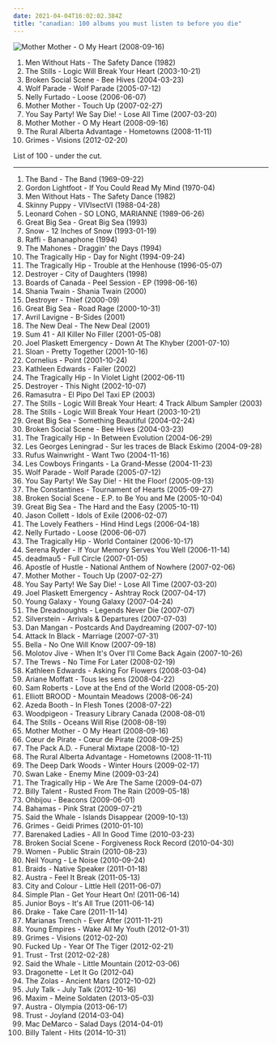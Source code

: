 ```yaml
---
date: 2021-04-04T16:02:02.384Z
title: "canadian: 100 albums you must listen to before you die"
---
```

![Mother Mother - O My Heart (2008-09-16)](http://coverartarchive.org/release/24d4a658-78ae-4bc4-b763-632799a5b06e/9166590728-500.jpg "Mother Mother - O My Heart (2008-09-16)")
<ol class="albums">
<li data-cover="https://img.discogs.com/jWl-Fk-vUu6wG8HqjOlgzK9H1-Y=/fit-in/600x598/filters:strip_icc():format(jpeg):mode_rgb():quality(90)/discogs-images/R-682585-1456347702-6916.jpeg.jpg" data-tags="pop, 80s, dance, new wave, synth pop, canadian, synthpop" role="button">Men Without Hats - The Safety Dance (1982)</li>
<li data-cover="http://coverartarchive.org/release/cc375ead-64f3-456e-9ad6-128a37f0497a/15050624182-500.jpg" data-tags="canadian, indie rock, indie, the stills" role="button">The Stills - Logic Will Break Your Heart (2003-10-21)</li>
<li data-cover="https://img.discogs.com/nKVi_E6KjzWjALypkTLexazuVyk=/fit-in/600x600/filters:strip_icc():format(jpeg):mode_rgb():quality(90)/discogs-images/R-10521366-1499152013-3611.jpeg.jpg" data-tags="indie rock, canadian, post-rock" role="button">Broken Social Scene - Bee Hives (2004-03-23)</li>
<li data-cover="http://coverartarchive.org/release/e53c7839-9e1e-4952-b8bc-df22253b4b62/16062788098-500.jpg" data-tags="canadian" role="button">Wolf Parade - Wolf Parade (2005-07-12)</li>
<li data-cover="http://coverartarchive.org/release/bc8e84c6-c841-321c-ba2a-3dec63126872/17919825722-500.jpg" data-tags="pop" role="button">Nelly Furtado - Loose (2006-06-07)</li>
<li data-cover="http://coverartarchive.org/release/53418c3e-466b-4108-b074-563250282ba4/15336772745-500.jpg" data-tags="alternative, canadian, heavy rotation, alternative indie, fucking fantastic album, the greatest album" role="button">Mother Mother - Touch Up (2007-02-27)</li>
<li data-cover="https://via.placeholder.com/450" data-tags="indie, indie rock, female vocalists, post-punk, canadian" role="button">You Say Party! We Say Die! - Lose All Time (2007-03-20)</li>
<li data-cover="http://coverartarchive.org/release/24d4a658-78ae-4bc4-b763-632799a5b06e/9166590728-500.jpg" data-tags="rock, canadian" role="button">Mother Mother - O My Heart (2008-09-16)</li>
<li data-cover="http://coverartarchive.org/release/b535058a-8f04-4815-b2a2-0749d21bb7e1/12715197370-500.jpg" data-tags="canadian" role="button">The Rural Alberta Advantage - Hometowns (2008-11-11)</li>
<li data-cover="http://coverartarchive.org/release/e2541a4f-c91e-412e-837b-ce63cc8ea960/5391811873-500.jpg" data-tags="dream pop" role="button">Grimes - Visions (2012-02-20)</li>
</ol>
List of 100 - under the cut.
<!-- more -->

_________________

<ol class="albums">
<li data-cover="http://coverartarchive.org/release/2ff35d4e-5623-4723-929c-bff2e0a5eb37/9925745196-500.jpg" data-tags="classic rock, rock" role="button">
The Band - The Band (1969-09-22)
</li>
<li data-cover="https://img.discogs.com/MA0nUp64NlQhMoCWqZIaZhCXlec=/fit-in/600x600/filters:strip_icc():format(jpeg):mode_rgb():quality(90)/discogs-images/R-4071236-1354265840-5104.jpeg.jpg" data-tags="canadian" role="button">
Gordon Lightfoot - If You Could Read My Mind (1970-04)
</li>
<li data-cover="https://img.discogs.com/jWl-Fk-vUu6wG8HqjOlgzK9H1-Y=/fit-in/600x598/filters:strip_icc():format(jpeg):mode_rgb():quality(90)/discogs-images/R-682585-1456347702-6916.jpeg.jpg" data-tags="pop, 80s, dance, new wave, synth pop, canadian, synthpop" role="button">
Men Without Hats - The Safety Dance (1982)
</li>
<li data-cover="https://via.placeholder.com/450" data-tags="industrial" role="button">
Skinny Puppy - VIVIsectVI (1988-04-28)
</li>
<li data-cover="https://img.discogs.com/VsBYGnIvE8txIR-Syt3oh8YnJUU=/fit-in/600x600/filters:strip_icc():format(jpeg):mode_rgb():quality(90)/discogs-images/R-1373346-1214455027.jpeg.jpg" data-tags="canadian, rock, folk, singer-songwriter, acoustic, leonard cohen" role="button">
Leonard Cohen - SO LONG, MARIANNE (1989-06-26)
</li>
<li data-cover="http://coverartarchive.org/release/a10d1622-4cc6-3564-9319-e5e4b21b2217/15318122505-500.jpg" data-tags="canadian" role="button">
Great Big Sea - Great Big Sea (1993)
</li>
<li data-cover="https://img.discogs.com/936U7vcv0JhUIFMUnvPTDgtAhao=/fit-in/300x300/filters:strip_icc():format(jpeg):mode_rgb():quality(90)/discogs-images/R-8488622-1462614891-1432.jpeg.jpg" data-tags="canadian, 90s" role="button">
Snow - 12 Inches of Snow (1993-01-19)
</li>
<li data-cover="http://coverartarchive.org/release/6318d3f5-3641-4009-b084-cfa1878dc0d2/9885679918-500.jpg" data-tags="metal, canadian, comedy, humour, humor, childrens, lolcore" role="button">
Raffi - Bananaphone (1994)
</li>
<li data-cover="http://coverartarchive.org/release/95bc2a23-82a7-4489-8f56-8c11f04c79b1/16992304109-500.jpg" data-tags="canadian, 1990s, celtic punk, debut album, traditional irish, studio album, weallgetold, the mahones, t mahones, draggin the days, k1r7m" role="button">
The Mahones - Draggin' the Days (1994)
</li>
<li data-cover="http://coverartarchive.org/release/1c09ab25-d279-4e59-9b7b-ec995f6fe490/15562715136-500.jpg" data-tags="rock, canadian" role="button">
The Tragically Hip - Day for Night (1994-09-24)
</li>
<li data-cover="http://coverartarchive.org/release/c818c442-7976-432a-a4a0-f5beda2c7871/15415977998-500.jpg" data-tags="rock, canadian" role="button">
The Tragically Hip - Trouble at the Henhouse (1996-05-07)
</li>
<li data-cover="http://coverartarchive.org/release/57a5da39-729b-3352-9c95-e9b390e22e08/16155956543-500.jpg" data-tags="sad, canadian, 90s" role="button">
Destroyer - City of Daughters (1998)
</li>
<li data-cover="https://via.placeholder.com/450" data-tags="electronica, idm, boards of canada, electronic, downtempo" role="button">
Boards of Canada - Peel Session - EP (1998-06-16)
</li>
<li data-cover="https://img.discogs.com/ZSldx1qfTRtt1Eozl6fuwHJNYPo=/fit-in/600x527/filters:strip_icc():format(jpeg):mode_rgb():quality(90)/discogs-images/R-1621950-1440657816-1456.jpeg.jpg" data-tags="pop, rock, country, pop rock, adult contemporary, canadian, 90s, female vocalist, classic country, country rock, contemporary country, shania twain, twain, new traditionalist country, crime of the century, there goes the neighborhood, forget me, you lay a whole lot of love on me, dance with the one that brought you, stil under the weather, god aint gonna getcha for that, when he leaves you, hi love your mucik" role="button">
Shania Twain - Shania Twain (2000)
</li>
<li data-cover="http://coverartarchive.org/release/a9840573-3895-44a0-bc72-fc53ab748c52/16155977876-500.jpg" data-tags="indie, pop, rock, alternative, singer-songwriter, chamber pop, canadian, 00s, iveldie best of 2000, valley of the bees radio" role="button">
Destroyer - Thief (2000-09)
</li>
<li data-cover="http://coverartarchive.org/release/b56ee595-97a4-48fe-a024-cddf7113c6ea/25254236403-500.jpg" data-tags="canadian" role="button">
Great Big Sea - Road Rage (2000-10-31)
</li>
<li data-cover="https://img.discogs.com/tyi-Iz8GoOJpnV0ELq0ogTrUQNI=/fit-in/600x603/filters:strip_icc():format(jpeg):mode_rgb():quality(90)/discogs-images/R-9976404-1489529552-3476.jpeg.jpg" data-tags="singer-songwriter, canadian, avril lavigne, b-sides avril lavigne" role="button">
Avril Lavigne - B-Sides (2001)
</li>
<li data-cover="http://coverartarchive.org/release/d6749572-797e-41e7-86d3-5714cee0db24/15483971814-500.jpg" data-tags="electronic, electronica, instrumental, experimental, canadian, memories of undergrad" role="button">
The New Deal - The New Deal (2001)
</li>
<li data-cover="http://coverartarchive.org/release/6a7d6779-7337-4ae4-90ab-0c5f4f1bb26e/10159748633-500.jpg" data-tags="punk rock, punk" role="button">
Sum 41 - All Killer No Filler (2001-05-08)
</li>
<li data-cover="http://coverartarchive.org/release/acb99665-06d1-44b1-b3c9-8f43b2490e0c/7257236908-500.jpg" data-tags="indie rock, canadian" role="button">
Joel Plaskett Emergency - Down At The Khyber (2001-07-10)
</li>
<li data-cover="http://coverartarchive.org/release/4d8e1fbd-1ccf-375f-a982-be2fe46a3a48/20945187457-500.jpg" data-tags="chillout, alternative, indie pop, canadian, 00s, rock pop, sloan, albums i would have to have if i was stranded on an island, soundtrack of my teenage years,  alternative rock,  rock,  pop rock,  power pop,  canadian,  sloan" role="button">
Sloan - Pretty Together (2001-10-16)
</li>
<li data-cover="http://coverartarchive.org/release/d467e488-2fae-4175-918b-7c9d10f43737/2876340833-500.jpg" data-tags="japanese" role="button">
Cornelius - Point (2001-10-24)
</li>
<li data-cover="http://coverartarchive.org/release/60ba810a-a944-4649-b1f6-081a6afd8047/8198458307-500.jpg" data-tags="canadian, singer-songwriter, americana" role="button">
Kathleen Edwards - Failer (2002)
</li>
<li data-cover="http://coverartarchive.org/release/9df22584-b772-431a-94c0-d6c6fe370568/5079066269-500.jpg" data-tags="rock, canadian" role="button">
The Tragically Hip - In Violet Light (2002-06-11)
</li>
<li data-cover="http://coverartarchive.org/release/d88a15db-cf48-48e9-9bcb-ec95d119f271/15824149491-500.jpg" data-tags="canadian" role="button">
Destroyer - This Night (2002-10-07)
</li>
<li data-cover="http://coverartarchive.org/release/730755ca-cba5-4d44-92ec-9005987aec21/28405071001-500.jpg" data-tags="electronic, canadian, electrotango, one of my best" role="button">
Ramasutra - El Pipo Del Taxi EP (2003)
</li>
<li data-cover="https://img.discogs.com/JjxeWtHd_ZonC15NeSXcWnrMyXw=/fit-in/600x600/filters:strip_icc():format(jpeg):mode_rgb():quality(90)/discogs-images/R-722487-1299204060.jpeg.jpg" data-tags="rock, canadian, montreal, 00s, favorite albums 2003" role="button">
The Stills - Logic Will Break Your Heart: 4 Track Album Sampler (2003)
</li>
<li data-cover="http://coverartarchive.org/release/cc375ead-64f3-456e-9ad6-128a37f0497a/15050624182-500.jpg" data-tags="canadian, indie rock, indie, the stills" role="button">
The Stills - Logic Will Break Your Heart (2003-10-21)
</li>
<li data-cover="http://coverartarchive.org/release/cff1712b-78e4-4aa0-96f0-df196336aead/25254213530-500.jpg" data-tags="rock, canadian, celtic rock" role="button">
Great Big Sea - Something Beautiful (2004-02-24)
</li>
<li data-cover="https://img.discogs.com/nKVi_E6KjzWjALypkTLexazuVyk=/fit-in/600x600/filters:strip_icc():format(jpeg):mode_rgb():quality(90)/discogs-images/R-10521366-1499152013-3611.jpeg.jpg" data-tags="indie rock, canadian, post-rock" role="button">
Broken Social Scene - Bee Hives (2004-03-23)
</li>
<li data-cover="http://coverartarchive.org/release/9d3deff5-c777-37ce-abca-88365a5085d1/15467110385-500.jpg" data-tags="rock, canadian" role="button">
The Tragically Hip - In Between Evolution (2004-06-29)
</li>
<li data-cover="http://coverartarchive.org/release/9b37ebcd-3806-4ca3-884d-bb97d5dea1f1/14388026527-500.jpg" data-tags="canadian, quebec, quebecois, glittering raspberry dancefloors" role="button">
Les Georges Leningrad - Sur les traces de Black Eskimo (2004-09-28)
</li>
<li data-cover="https://img.discogs.com/3waKR4XxTJ5AsOA8BWGWHiUUw9k=/fit-in/600x517/filters:strip_icc():format(jpeg):mode_rgb():quality(90)/discogs-images/R-11072812-1520800595-4024.jpeg.jpg" data-tags="indie, singer-songwriter" role="button">
Rufus Wainwright - Want Two (2004-11-16)
</li>
<li data-cover="http://coverartarchive.org/release/eece7a29-93da-4f04-8be6-5ad791d6f3ee/6538069215-500.jpg" data-tags="canadian, quebec, francophone" role="button">
Les Cowboys Fringants - La Grand-Messe (2004-11-23)
</li>
<li data-cover="http://coverartarchive.org/release/e53c7839-9e1e-4952-b8bc-df22253b4b62/16062788098-500.jpg" data-tags="canadian" role="button">
Wolf Parade - Wolf Parade (2005-07-12)
</li>
<li data-cover="https://via.placeholder.com/450" data-tags="indie, canadian" role="button">
You Say Party! We Say Die! - Hit the Floor! (2005-09-13)
</li>
<li data-cover="https://img.discogs.com/GDUT4X5ZZ-xOrzZPydG2ujcOVlg=/fit-in/600x593/filters:strip_icc():format(jpeg):mode_rgb():quality(90)/discogs-images/R-1986491-1410640531-2962.jpeg.jpg" data-tags="indie, rock, indie rock, canadian, sub pop, 2005 fave albums, maybe the best song ever made" role="button">
The Constantines - Tournament of Hearts (2005-09-27)
</li>
<li data-cover="http://coverartarchive.org/release/8f609fbe-36d2-3d9b-a88d-e333947ec73c/6971625759-500.jpg" data-tags="indie, rock, canadian, arts and crafts" role="button">
Broken Social Scene - E.P. to Be You and Me (2005-10-04)
</li>
<li data-cover="http://coverartarchive.org/release/39e686b8-78eb-4324-a5d2-e034915e0aba/11748692938-500.jpg" data-tags="folk, canadian" role="button">
Great Big Sea - The Hard and the Easy (2005-10-11)
</li>
<li data-cover="http://coverartarchive.org/release/57ed610e-fa13-41c8-a274-5a438cdaa304/18292512936-500.jpg" data-tags="indie, singer-songwriter, canadian, collett" role="button">
Jason Collett - Idols of Exile (2006-02-07)
</li>
<li data-cover="http://coverartarchive.org/release/3c0cfb43-59f6-4a88-a127-31c58e743a7d/18801988457-500.jpg" data-tags="indie, pop, alternative, experimental, happy, canadian, melodic, fun, eclectic, montreal, artsy, 00s, uptempo, super nice, unusual instrumentation, unconventional song structure" role="button">
The Lovely Feathers - Hind Hind Legs (2006-04-18)
</li>
<li data-cover="http://coverartarchive.org/release/bc8e84c6-c841-321c-ba2a-3dec63126872/17919825722-500.jpg" data-tags="pop" role="button">
Nelly Furtado - Loose (2006-06-07)
</li>
<li data-cover="http://coverartarchive.org/release/bfc9e405-bc45-4fad-b412-832914d4d2e4/15416009667-500.jpg" data-tags="indie, rock, alternative, alternative rock, canadian, essential canadian, myowned" role="button">
The Tragically Hip - World Container (2006-10-17)
</li>
<li data-cover="http://coverartarchive.org/release/02b43846-e217-4ce7-bf14-8d6399887045/10565200756-500.jpg" data-tags="female, canadian" role="button">
Serena Ryder - If Your Memory Serves You Well (2006-11-14)
</li>
<li data-cover="http://coverartarchive.org/release/1d6ac875-ece8-408b-9cd6-87236230988f/6538050963-500.jpg" data-tags="electronica, canadian" role="button">
deadmau5 - Full Circle (2007-01-05)
</li>
<li data-cover="https://img.discogs.com/y1pYVw6lZ04_XZutemNiYkglQEI=/fit-in/500x500/filters:strip_icc():format(jpeg):mode_rgb():quality(90)/discogs-images/R-9587631-1483307473-8708.jpeg.jpg" data-tags="canadian" role="button">
Apostle of Hustle - National Anthem of Nowhere (2007-02-06)
</li>
<li data-cover="http://coverartarchive.org/release/53418c3e-466b-4108-b074-563250282ba4/15336772745-500.jpg" data-tags="alternative, canadian, heavy rotation, alternative indie, fucking fantastic album, the greatest album" role="button">
Mother Mother - Touch Up (2007-02-27)
</li>
<li data-cover="https://via.placeholder.com/450" data-tags="indie, indie rock, female vocalists, post-punk, canadian" role="button">
You Say Party! We Say Die! - Lose All Time (2007-03-20)
</li>
<li data-cover="https://img.discogs.com/1ByKa0inl-huVoa7OaZWCg1lkok=/fit-in/500x500/filters:strip_icc():format(jpeg):mode_rgb():quality(90)/discogs-images/R-1173577-1198188958.jpeg.jpg" data-tags="rock, canadian" role="button">
Joel Plaskett Emergency - Ashtray Rock (2007-04-17)
</li>
<li data-cover="http://coverartarchive.org/release/69b39b9d-2358-4cf9-ad1e-082978977a84/1308952631-500.jpg" data-tags="indie, indie pop, indie rock, canadian" role="button">
Young Galaxy - Young Galaxy (2007-04-24)
</li>
<li data-cover="http://coverartarchive.org/release/215168e7-8c33-4179-8fb0-3d611e0b3ef9/3366854262-500.jpg" data-tags="canadian, death, 2000s, debut album, never, die, studio album, legends never die, the dreadnoughts, k1r7m, golden tee records" role="button">
The Dreadnoughts - Legends Never Die (2007-07)
</li>
<li data-cover="http://coverartarchive.org/release/5591c8e3-f52a-487c-b130-da267a13f759/22180030295-500.jpg" data-tags="post-hardcore, screamo" role="button">
Silverstein - Arrivals & Departures (2007-07-03)
</li>
<li data-cover="http://coverartarchive.org/release/c51e4c7d-aa50-45ef-9578-5d4a7ae58b0c/14424981681-500.jpg" data-tags="singer-songwriter, acoustic, canadian, lieblingssongs" role="button">
Dan Mangan - Postcards And Daydreaming (2007-07-10)
</li>
<li data-cover="https://img.discogs.com/9sA1LCq0IDrgM8pL330vYlAV-qI=/fit-in/500x500/filters:strip_icc():format(jpeg):mode_rgb():quality(90)/discogs-images/R-1287684-1299268157.jpeg.jpg" data-tags="indie rock, canadian, really fucking good, very loud, marriage and divorce and widowhood" role="button">
Attack In Black - Marriage (2007-07-31)
</li>
<li data-cover="https://img.discogs.com/Wb6R29lB4J_D_D2CCjIoMi2FsA8=/fit-in/600x593/filters:strip_icc():format(jpeg):mode_rgb():quality(90)/discogs-images/R-6861122-1443860099-7823.jpeg.jpg" data-tags="electronic, indie, female vocalists, canadian" role="button">
Bella - No One Will Know (2007-09-18)
</li>
<li data-cover="https://img.discogs.com/dJ9D8bt5D93XFlr_m39qdlqUi2Y=/fit-in/200x200/filters:strip_icc():format(jpeg):mode_rgb():quality(90)/discogs-images/R-3065188-1314447065.jpeg.jpg" data-tags="alternative, emo, indie pop, indie rock, canadian" role="button">
Molotov Jive - When It's Over I'll Come Back Again (2007-10-26)
</li>
<li data-cover="http://coverartarchive.org/release/9cb8c629-4cf2-3e0d-958f-e44ebf97e2dc/11423701632-500.jpg" data-tags="indie, rock, alternative, canadian" role="button">
The Trews - No Time For Later (2008-02-19)
</li>
<li data-cover="https://img.discogs.com/pxBp-EeURNZZVWYB-RK0NOf4PHQ=/fit-in/600x593/filters:strip_icc():format(jpeg):mode_rgb():quality(90)/discogs-images/R-1649080-1294927368.jpeg.jpg" data-tags="canadian" role="button">
Kathleen Edwards - Asking For Flowers (2008-03-04)
</li>
<li data-cover="http://coverartarchive.org/release/bef2715b-ef1b-4097-9f57-92ac87f22e6e/6356323401-500.jpg" data-tags="canada, canadian, quebec, francophone, quebecois, canadien, québecois" role="button">
Ariane Moffatt - Tous les sens (2008-04-22)
</li>
<li data-cover="http://coverartarchive.org/release/e729c6be-cce0-45fd-90d9-cdb51fb85260/2364751059-500.jpg" data-tags="canadian" role="button">
Sam Roberts - Love at the End of the World (2008-05-20)
</li>
<li data-cover="http://coverartarchive.org/release/54e6c3d1-8c45-4efe-9c1b-b527d11abcc5/8635721915-500.jpg" data-tags="canadian, alt-country" role="button">
Elliott BROOD - Mountain Meadows (2008-06-24)
</li>
<li data-cover="http://coverartarchive.org/release/332badb4-81da-425b-87c3-603ac624a4d8/28705512185-500.jpg" data-tags="indie, indie rock, canadian, 00s, calgary, absolutely kosher" role="button">
Azeda Booth - In Flesh Tones (2008-07-22)
</li>
<li data-cover="https://via.placeholder.com/450" data-tags="canadian" role="button">
Woodpigeon - Treasury Library Canada (2008-08-01)
</li>
<li data-cover="https://img.discogs.com/7fNREoT5tUJpgyXmZqMsdm_-9OM=/fit-in/600x600/filters:strip_icc():format(jpeg):mode_rgb():quality(90)/discogs-images/R-2082994-1419768007-8549.jpeg.jpg" data-tags="indie rock, canadian" role="button">
The Stills - Oceans Will Rise (2008-08-19)
</li>
<li data-cover="http://coverartarchive.org/release/24d4a658-78ae-4bc4-b763-632799a5b06e/9166590728-500.jpg" data-tags="rock, canadian" role="button">
Mother Mother - O My Heart (2008-09-16)
</li>
<li data-cover="http://coverartarchive.org/release/3f8fc255-9069-41af-b92e-b6d5682d253a/25202918144-500.jpg" data-tags="canadian" role="button">
Cœur de Pirate - Cœur de Pirate (2008-09-25)
</li>
<li data-cover="http://coverartarchive.org/release/9c78e159-4343-48ad-a0e7-8e76997ff397/18208037215-500.jpg" data-tags="blues, canadian" role="button">
The Pack A.D. - Funeral Mixtape (2008-10-12)
</li>
<li data-cover="http://coverartarchive.org/release/b535058a-8f04-4815-b2a2-0749d21bb7e1/12715197370-500.jpg" data-tags="canadian" role="button">
The Rural Alberta Advantage - Hometowns (2008-11-11)
</li>
<li data-cover="https://img.discogs.com/yXPfPWNSzTJcELFjRZ3rGXzNPaM=/fit-in/600x529/filters:strip_icc():format(jpeg):mode_rgb():quality(90)/discogs-images/R-6771863-1436972976-1787.jpeg.jpg" data-tags="canadian, alt-country, 00s" role="button">
The Deep Dark Woods - Winter Hours (2009-02-17)
</li>
<li data-cover="http://coverartarchive.org/release/a6ed8eee-be8d-4cc8-9603-d30adcb963cf/18794582819-500.jpg" data-tags="canadian, keep an eye on, flawless, kick asz, candidates, rayuela" role="button">
Swan Lake - Enemy Mine (2009-03-24)
</li>
<li data-cover="https://via.placeholder.com/450" data-tags="rock, canadian" role="button">
The Tragically Hip - We Are The Same (2009-04-07)
</li>
<li data-cover="https://via.placeholder.com/450" data-tags="alternative rock, emo, canadian, post-hardcore, 2000s, billy talent, rusted from the rain, single - music, k1r7m" role="button">
Billy Talent - Rusted From The Rain (2009-05-18)
</li>
<li data-cover="http://coverartarchive.org/release/66acf30c-def7-4495-9785-d7acb4183608/3331738057-500.jpg" data-tags="canadian" role="button">
Ohbijou - Beacons (2009-06-01)
</li>
<li data-cover="http://coverartarchive.org/release/40b2fa85-61ad-469a-9e73-b7707ea2a73f/4013370217-500.jpg" data-tags="indie, rock, alternative, indie rock, canadian" role="button">
Bahamas - Pink Strat (2009-07-21)
</li>
<li data-cover="http://coverartarchive.org/release/9393de9a-b4a2-4933-9efa-2c06a0c2f27c/14430816957-500.jpg" data-tags="indie, rock, indie rock, canadian, camilo, daniels album collection, islands and archipelagos" role="button">
Said the Whale - Islands Disappear (2009-10-13)
</li>
<li data-cover="http://coverartarchive.org/release/65a811b8-8b98-4642-8f25-48586fa93b10/8138480397-500.jpg" data-tags="experimental, dream pop, electronic, darkwave" role="button">
Grimes - Geidi Primes (2010-01-10)
</li>
<li data-cover="https://img.discogs.com/en55EfEMH6pFt5HSd4zYouaD2eY=/fit-in/418x412/filters:strip_icc():format(jpeg):mode_rgb():quality(90)/discogs-images/R-6653977-1423942556-6796.jpeg.jpg" data-tags="rock, canadian" role="button">
Barenaked Ladies - All In Good Time (2010-03-23)
</li>
<li data-cover="https://img.discogs.com/nbedH4NYJi3OoHqX_jMnvbgFjcs=/fit-in/600x548/filters:strip_icc():format(jpeg):mode_rgb():quality(90)/discogs-images/R-2275611-1588471881-8667.jpeg.jpg" data-tags="indie rock" role="button">
Broken Social Scene - Forgiveness Rock Record (2010-04-30)
</li>
<li data-cover="https://img.discogs.com/O34LJMVekZydSJb7azCZDXQaOsE=/fit-in/480x480/filters:strip_icc():format(jpeg):mode_rgb():quality(90)/discogs-images/R-2438121-1285369163.jpeg.jpg" data-tags="indie rock, post-punk, shoegaze, jagjaguwar" role="button">
Women - Public Strain (2010-08-23)
</li>
<li data-cover="http://coverartarchive.org/release/1152057c-e6e9-4a3e-b4b7-8dcfc281f8af/26937850260-500.jpg" data-tags="folk rock" role="button">
Neil Young - Le Noise (2010-09-24)
</li>
<li data-cover="https://img.discogs.com/3IvzrMXermlMaFOkxqG5Pp8ae9U=/fit-in/600x594/filters:strip_icc():format(jpeg):mode_rgb():quality(90)/discogs-images/R-2677308-1582411430-2877.png.jpg" data-tags="indie" role="button">
Braids - Native Speaker (2011-01-18)
</li>
<li data-cover="http://coverartarchive.org/release/5e8aec59-129c-4cb4-b894-5e59edb5c4ca/4261741516-500.jpg" data-tags="indie electronic, new wave, alternative, synthpop" role="button">
Austra - Feel It Break (2011-05-13)
</li>
<li data-cover="http://coverartarchive.org/release/406d16d1-f572-41c8-ac54-2c715502f76b/4764705431-500.jpg" data-tags="folk rock, indie" role="button">
City and Colour - Little Hell (2011-06-07)
</li>
<li data-cover="http://coverartarchive.org/release/c94d4857-b601-49e0-b579-86708030164e/5092099705-500.jpg" data-tags="pop punk, rock" role="button">
Simple Plan - Get Your Heart On! (2011-06-14)
</li>
<li data-cover="https://img.discogs.com/z9f81NG8CjM29-HgnG9nFV63g-c=/fit-in/600x600/filters:strip_icc():format(jpeg):mode_rgb():quality(90)/discogs-images/R-9861750-1487608973-7636.jpeg.jpg" data-tags="chillout, electronic, electropop, indie, indie electronic, indietronica, minimal, canadian, synthpop, alternative dance, synth-pop, domino, stealth, de cumparat" role="button">
Junior Boys - It's All True (2011-06-14)
</li>
<li data-cover="http://coverartarchive.org/release/0b4ab5f2-73f0-405f-9add-2330c3a248c1/2054695522-500.jpg" data-tags="drake, hip hop" role="button">
Drake - Take Care (2011-11-14)
</li>
<li data-cover="https://img.discogs.com/jRfBIhtBcTh2B_KqFB7V82Pe1b4=/fit-in/600x600/filters:strip_icc():format(jpeg):mode_rgb():quality(90)/discogs-images/R-4237331-1360341702-7706.jpeg.jpg" data-tags="alternative rock, pop rock, canadian, modern rock" role="button">
Marianas Trench - Ever After (2011-11-21)
</li>
<li data-cover="http://coverartarchive.org/release/b4071233-8c3e-4b05-8d92-9caaffb4536c/8875338302-500.jpg" data-tags="electronic, indie, pop, dance, indietronica, canadian" role="button">
Young Empires - Wake All My Youth (2012-01-31)
</li>
<li data-cover="http://coverartarchive.org/release/e2541a4f-c91e-412e-837b-ce63cc8ea960/5391811873-500.jpg" data-tags="dream pop" role="button">
Grimes - Visions (2012-02-20)
</li>
<li data-cover="https://img.discogs.com/0sBSyiCMB5uMpeqAPIX9cIZBULM=/fit-in/600x600/filters:strip_icc():format(jpeg):mode_rgb():quality(90)/discogs-images/R-3857813-1351464648-4919.jpeg.jpg" data-tags="noise, indie, rock, experimental, indie rock, progressive rock, shoegaze, canadian, toronto, matador, 10s" role="button">
Fucked Up - Year Of The Tiger (2012-02-21)
</li>
<li data-cover="http://coverartarchive.org/release/7bd4468c-2434-4450-8fa5-76812f1b56aa/9082713992-500.jpg" data-tags="synthpop, darkwave, electronic" role="button">
Trust - Trst (2012-02-28)
</li>
<li data-cover="http://coverartarchive.org/release/04d51822-ed4a-40ad-972a-12e274a3b0f0/12812756373-500.jpg" data-tags="indie, rock, indie rock, canadian, daniels album collection" role="button">
Said the Whale - Little Mountain (2012-03-06)
</li>
<li data-cover="http://coverartarchive.org/release/61f035b7-d6d7-44c2-b3ef-f13a99d6d175/3830128349-500.jpg" data-tags="electronic, pop, female vocalists, canadian" role="button">
Dragonette - Let It Go (2012-04)
</li>
<li data-cover="http://coverartarchive.org/release/723b77d9-e344-4425-9be1-0a3c7fa0ecb4/2919361152-500.jpg" data-tags="alternative, alternative rock, indie rock, canadian, atmospheric, space rock, piano rock, vancouver, martin, aoty" role="button">
The Zolas - Ancient Mars (2012-10-02)
</li>
<li data-cover="http://coverartarchive.org/release/9baae094-99ad-41bd-9374-cea207d980cc/13172495826-500.jpg" data-tags="indie, rock, alternative, canadian, summer, july talk" role="button">
July Talk - July Talk (2012-10-16)
</li>
<li data-cover="http://coverartarchive.org/release/ba581143-4aff-4df0-a429-9e765ddc2840/4163684020-500.jpg" data-tags="soundtrack, electronic, electronica, trip-hop, electropop, indie, hip hop, pop, chill, rock, soul, punk, alternative, alternative rock, reggae, folk, rap, indie pop, indie rock, electroclash, female vocalists, downtempo, dub, singer-songwriter, electro, dance, new wave, funk, house, minimal, canadian, idm, guitar, drum, bass, germany, atmospheric, deutsch, punk rock, deutschrock, dnb, german, dancehall, elektro, berlin, deutschpunk, liedermacher, indietronic, deutschrap, dub step, deutsch pop, cola, rockstars, drum and base, german artists, german rap, star, liebe, chillhouse, singel, peter fox, gitarre, electronic hip-hop, synthie, rostock, helden, liebeskummer, geschichte, wir sind helden, herz, tanzen, rockmusik, gesang, augen, ich und ich, aggropop, sucht, anders, liebeslieder, stimmung, micha, durchdrehen, tierpark, underscrobbled, soundtrack meines lebens, die kranken schwestern, nihao, maat, nur mit dir, erinnnerungen, chillaholic, micha maat, der moment, augensex, die stille der nacht, hollywood in germany, the geek" role="button">
Maxim - Meine Soldaten (2013-05-03)
</li>
<li data-cover="http://coverartarchive.org/release/542f5e53-479f-4581-88b7-93cd05ab489d/4263718745-500.jpg" data-tags="electronic, electropop" role="button">
Austra - Olympia (2013-06-17)
</li>
<li data-cover="http://coverartarchive.org/release/5c4db4be-9c79-443c-824c-9b8edbe5b573/6950823276-500.jpg" data-tags="electronic, synthpop, darkwave" role="button">
Trust - Joyland (2014-03-04)
</li>
<li data-cover="http://coverartarchive.org/release/7e535de9-a3b3-423e-8edf-c200e8713c77/7135267762-500.jpg" data-tags="indie rock, jangle pop, indie" role="button">
Mac DeMarco - Salad Days (2014-04-01)
</li>
<li data-cover="https://img.discogs.com/bibAGaICmN5CgDGX9y3oViv-lxE=/fit-in/600x638/filters:strip_icc():format(jpeg):mode_rgb():quality(90)/discogs-images/R-15183056-1587781686-9615.jpeg.jpg" data-tags="alternative rock, canadian, punk rock, post-hardcore, hits, 2010s, billy talent, the end records, compilation album, greatest hits album, escuchados,  hits, k1r7m, warner music canada" role="button">
Billy Talent - Hits (2014-10-31)
</li>
</ol>
